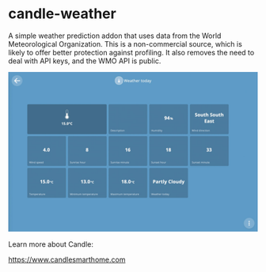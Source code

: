# candle-weather

A simple weather prediction addon that uses data from the World Meteorological Organization. This is a non-commercial source, which is likely to offer better protection against profiling. It also removes the need to deal with API keys, and the WMO API is public.

![Alt text](screenshot.jpg?raw=true "Screenshot")

Learn more about Candle:

https://www.candlesmarthome.com
